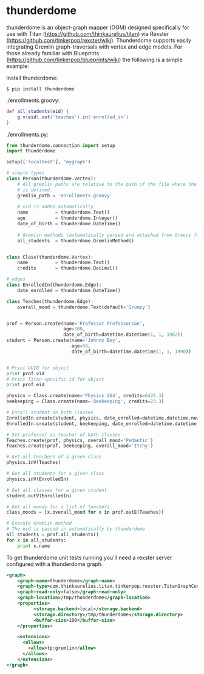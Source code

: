 thunderdome
===========

thunderdome is an object-graph mapper (OGM) designed specifically for use with
Titan (https://github.com/thinkaurelius/titan) via Rexster
(https://github.com/tinkerpop/rexster/wiki). Thunderdome supports easily
integrating Gremlin graph-traversals with vertex and edge models. For those
already familiar with Blueprints (https://github.com/tinkerpop/blueprints/wiki)
the following is a simple example:

Install thunderdome:

```shell
$ pip install thunderdome
```

./enrollments.groovy:

``` groovy
def all_students(eid) {
    g.v(eid).out('teaches').in('enrolled_in')
}
```

./enrollments.py:

``` python
from thunderdome.connection import setup
import thunderdome

setup(['localhost'], 'mygraph')

# simple types
class Person(thunderdome.Vertex):
    # All gremlin paths are relative to the path of the file where the class
    # is defined.
    gremlin_path = 'enrollments.groovy'
    
    # vid is added automatically
    name          = thunderdome.Text()
    age           = thunderdome.Integer()
    date_of_birth = thunderdome.DateTime()
    
    # Gremlin methods (automatically parsed and attached from Groovy file)
    all_students  = thunderdome.GremlinMethod()


class Class(thunderdome.Vertex):
    name          = thunderdome.Text()
    credits       = thunderdome.Decimal()

# edges
class EnrolledIn(thunderdome.Edge):
    date_enrolled = thunderdome.DateTime()

class Teaches(thunderdome.Edge):
    overall_mood = thunderdome.Text(default='Grumpy')


prof = Person.create(name='Professor Professorson',
                     age=300,
                     date_of_birth=datetime.datetime(1, 1, 1982))
student = Person.create(name='Johnny Boy',
                        age=56,
                        date_of_birth=datetime.datetime(1, 1, 1990))


# Print UUID for object
print prof.vid
# Print Titan-specific id for object
print prof.eid

physics = Class.create(name='Physics 264', credits=6426.3)
beekeeping = Class.create(name='Beekeeping', credits=23.3)

# Enroll student in both classes
EnrolledIn.create(student, physics, date_enrolled=datetime.datetime.now())
EnrolledIn.create(student, beekeeping, date_enrolled=datetime.datetime.now())

# Set professor as teacher of both classes
Teaches.create(prof, physics, overall_mood='Pedantic')
Teaches.create(prof, beekeeping, overall_mood='Itchy')

# Get all teachers of a given class
physics.inV(Teaches)

# Get all students for a given class
physics.inV(EnrolledIn)

# Get all classes for a given student
student.outV(EnrolledIn)

# Get all moods for a list of teachers
class_moods = [x.overall_mood for x in prof.outE(Teaches)]

# Execute Gremlin method
# The eid is passed in automatically by thunderdome
all_students = prof.all_students()
for x in all_students:
    print x.name

```


To get thunderdome unit tests running you'll need a rexster server configured with a thunderdome graph.  

``` xml
<graph>
    <graph-name>thunderdome</graph-name>
    <graph-type>com.thinkaurelius.titan.tinkerpop.rexster.TitanGraphConfiguration</graph-type>
    <graph-read-only>false</graph-read-only>
    <graph-location>/tmp/thunderdome</graph-location>
    <properties>
          <storage.backend>local</storage.backend>
          <storage.directory>/tmp/thunderdome</storage.directory>
          <buffer-size>100</buffer-size>
    </properties>

    <extensions>
      <allows>
        <allow>tp:gremlin</allow>
      </allows>
    </extensions>
</graph>
```
